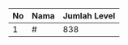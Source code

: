 | No | Nama            | Jumlah Level |
|----|-----------------|--------------|
| 1  | #    |    838        |
